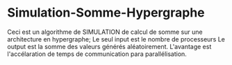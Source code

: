# Simulation-Somme-Hypergraphe
Ceci est un algorithme de SIMULATION de calcul de somme sur une architecture en hypergraphe;
Le seul input est le nombre de processeurs
Le output est la somme des valeurs générés aléatoirement. 
L'avantage est l'accélaration de temps de communication para parallélisation.
